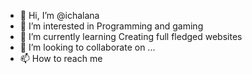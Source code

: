 - 👋 Hi, I’m @ichalana
- 👀 I’m interested in Programming and gaming
- 🌱 I’m currently learning Creating full fledged websites
- 💞️ I’m looking to collaborate on ...
- 📫 How to reach me 

<!---
ichalana/ichalana is a ✨ special ✨ repository because its `README.md` (this file) appears on your GitHub profile.
You can click the Preview link to take a look at your changes.
--->
